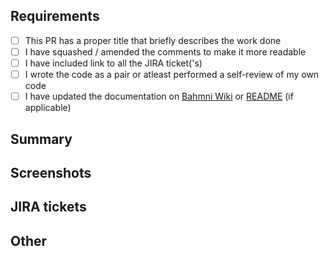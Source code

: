## Requirements

- [ ] This PR has a proper title that briefly describes the work done
- [ ] I have squashed / amended the comments to make it more readable
- [ ] I have included link to all the JIRA ticket('s)
- [ ] I wrote the code as a pair or atleast performed a self-review of my own code
- [ ] I have updated the documentation on [Bahmni Wiki](https://bahmni.atlassian.net/wiki/spaces/BAH/overview) or [README](https://github.com/Bahmni/bahmni-metabase/blob/main/README.md) (if applicable)

## Summary
<!-- Please describe what problems your PR addresses. -->

## Screenshots
<!-- Required if you are making UI changes. -->

## JIRA tickets
<!-- Paste the link to the Jira ticket here if one exists. -->
<!-- https://bahmni.atlassian.net/browse/BAH-1940 -->

## Other
<!-- Anything not covered above -->